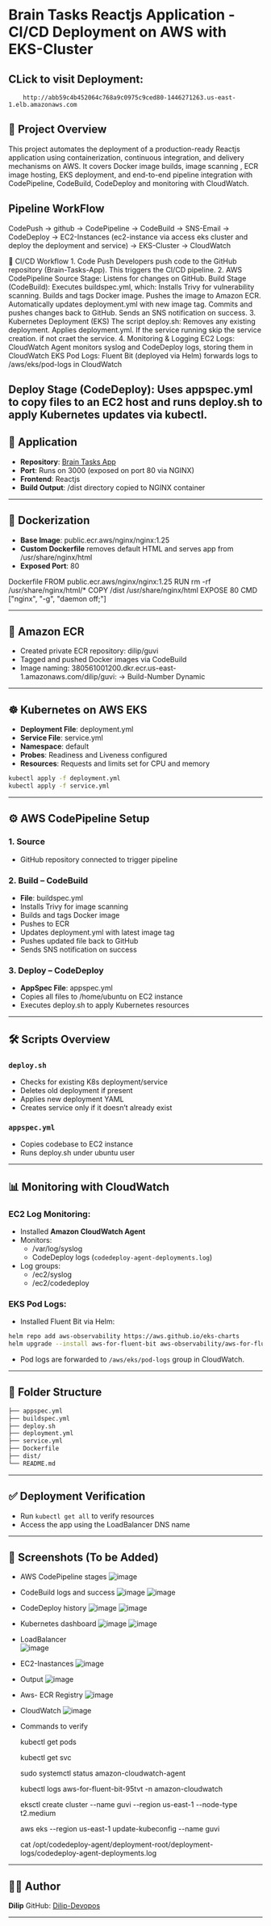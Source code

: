 # Brain Tasks Reactjs Application - CI/CD Deployment on AWS with EKS-Cluster

## CLick to visit Deployment:

        http://abb59c4b452064c768a9c0975c9ced80-1446271263.us-east-1.elb.amazonaws.com
        
## 📌 Project Overview

This project automates the deployment of a production-ready Reactjs application using containerization, continuous integration, and delivery mechanisms on AWS. It covers Docker image builds, image scanning , ECR image hosting, EKS deployment, and end-to-end pipeline integration with CodePipeline, CodeBuild, CodeDeploy  and monitoring with CloudWatch.

## Pipeline WorkFlow

 CodePush -> github -> CodePipeline -> CodeBuild -> SNS-Email -> CodeDeploy -> EC2-Instances (ec2-instance via access eks cluster and deploy the deployment and service) -> EKS-Cluster -> CloudWatch

 🔄 CI/CD Workflow
      1. Code Push
           Developers push code to the GitHub repository (Brain-Tasks-App). This triggers the CI/CD pipeline.
      2. AWS CodePipeline
          Source Stage: Listens for changes on GitHub.
          Build Stage (CodeBuild): Executes buildspec.yml, which:
          Installs Trivy for vulnerability scanning.
          Builds and tags Docker image.
          Pushes the image to Amazon ECR.
          Automatically updates deployment.yml with new image tag.
          Commits and pushes changes back to GitHub.
          Sends an SNS notification on success.
      3. Kubernetes Deployment (EKS)
          The script deploy.sh:
          Removes any existing deployment.
          Applies deployment.yml.
          If the service running skip the service creation. if not craet the service.
      4. Monitoring & Logging
         EC2 Logs: CloudWatch Agent monitors syslog and CodeDeploy logs, storing them in CloudWatch
         EKS Pod Logs: Fluent Bit (deployed via Helm) forwards logs to /aws/eks/pod-logs in CloudWatch

    

Deploy Stage (CodeDeploy): Uses appspec.yml to copy files to an EC2 host and runs deploy.sh to apply Kubernetes updates via kubectl.
---

## 🧠 Application

- **Repository**: [Brain Tasks App](https://github.com/Vennilavan12/Brain-Tasks-App.git)
- **Port**: Runs on 3000 (exposed on port 80 via NGINX)
- **Frontend**: Reactjs
- **Build Output**: /dist directory copied to NGINX container

---

## 🚢 Dockerization

- **Base Image**: public.ecr.aws/nginx/nginx:1.25
- **Custom Dockerfile** removes default HTML and serves app from /usr/share/nginx/html
- **Exposed Port**: 80

Dockerfile
FROM public.ecr.aws/nginx/nginx:1.25
RUN rm -rf /usr/share/nginx/html/*
COPY /dist /usr/share/nginx/html
EXPOSE 80
CMD ["nginx", "-g", "daemon off;"]

---

## 🐳 Amazon ECR

- Created private ECR repository: dilip/guvi
- Tagged and pushed Docker images via CodeBuild
- Image naming: 380561001200.dkr.ecr.us-east-1.amazonaws.com/dilip/guvi:<build-number> -> Build-Number Dynamic

---

## ☸️ Kubernetes on AWS EKS

- **Deployment File**: deployment.yml
- **Service File**: service.yml
- **Namespace**: default
- **Probes**: Readiness and Liveness configured
- **Resources**: Requests and limits set for CPU and memory

```bash
kubectl apply -f deployment.yml
kubectl apply -f service.yml
```

---

## ⚙️ AWS CodePipeline Setup

### 1. Source
- GitHub repository connected to trigger pipeline

### 2. Build – CodeBuild
- **File**: buildspec.yml
- Installs Trivy for image scanning
- Builds and tags Docker image
- Pushes to ECR
- Updates deployment.yml with latest image tag
- Pushes updated file back to GitHub
- Sends SNS notification on success

### 3. Deploy – CodeDeploy
- **AppSpec File**: appspec.yml
- Copies all files to /home/ubuntu on EC2 instance
- Executes deploy.sh to apply Kubernetes resources

---

## 🛠️ Scripts Overview

### `deploy.sh`

- Checks for existing K8s deployment/service
- Deletes old deployment if present
- Applies new deployment YAML
- Creates service only if it doesn’t already exist

### `appspec.yml`

- Copies codebase to EC2 instance
- Runs deploy.sh under ubuntu user

---

## 📊 Monitoring with CloudWatch

### EC2 Log Monitoring:

- Installed **Amazon CloudWatch Agent**
- Monitors:
  - /var/log/syslog
  - CodeDeploy logs (`codedeploy-agent-deployments.log`)
- Log groups:
  - /ec2/syslog
  - /ec2/codedeploy

### EKS Pod Logs:

- Installed Fluent Bit via Helm:

```bash
helm repo add aws-observability https://aws.github.io/eks-charts
helm upgrade --install aws-for-fluent-bit aws-observability/aws-for-fluent-bit   --namespace amazon-cloudwatch   --create-namespace   --set cloudWatch.enabled=true   --set cloudWatch.region=us-east-1   --set cloudWatch.logGroupName=/aws/eks/pod-logs   --set serviceAccount.create=true
```

- Pod logs are forwarded to `/aws/eks/pod-logs` group in CloudWatch.

---

## 📂 Folder Structure

```bash
├── appspec.yml
├── buildspec.yml
├── deploy.sh
├── deployment.yml
├── service.yml
├── Dockerfile
├── dist/
└── README.md
```

---

## ✅ Deployment Verification

- Run `kubectl get all` to verify resources
- Access the app using the LoadBalancer DNS name

---

## 📸 Screenshots (To be Added)

- AWS CodePipeline stages
     ![image](https://github.com/user-attachments/assets/c341b2c8-28b1-417c-a807-2ce577a0958d)
     
- CodeBuild logs and success
      ![image](https://github.com/user-attachments/assets/25adbc6a-8774-4624-851c-4da43f48a90b)
      ![image](https://github.com/user-attachments/assets/6cea40ec-1bcb-4302-ae11-4748f4b76e62)
      
- CodeDeploy history
      ![image](https://github.com/user-attachments/assets/454e3db9-b351-486f-aecb-e9ea7545f2dc)
      ![image](https://github.com/user-attachments/assets/0ec2b100-5045-4496-981f-9fc5ff7cb0a3)
      
- Kubernetes dashboard
      ![image](https://github.com/user-attachments/assets/2964d000-0926-48ff-9466-8eed4da4f059)
      ![image](https://github.com/user-attachments/assets/eb86aace-a62e-4fb6-9414-ef9ec667eb2e)
  
- LoadBalancer  
      ![image](https://github.com/user-attachments/assets/f7276763-d54f-4b68-8d2a-2e2a87fb604f)

- EC2-Inastances
      ![image](https://github.com/user-attachments/assets/67bc79ca-69b6-4462-ba9d-0cb60d75d8a6)

- Output
      ![image](https://github.com/user-attachments/assets/d14dd4f4-d208-420e-8643-5e819a1931ad)

- Aws- ECR Registry
      ![image](https://github.com/user-attachments/assets/782518f6-8819-451c-a6ae-d91929a11532)

- CloudWatch
      ![image](https://github.com/user-attachments/assets/8887196c-95ef-48a3-bac0-76b0ee55d773)

- Commands to verify
  
    kubectl get pods
  
    kubectl get svc
  
    sudo systemctl status amazon-cloudwatch-agent
  
    kubectl logs aws-for-fluent-bit-95tvt -n amazon-cloudwatch
  
    eksctl create cluster --name guvi --region us-east-1 --node-type t2.medium
  
    aws eks --region us-east-1 update-kubeconfig --name guvi
  
    cat /opt/codedeploy-agent/deployment-root/deployment-logs/codedeploy-agent-deployments.log

---

## 👨‍💻 Author

**Dilip** 
GitHub: [Dilip-Devopos](https://github.com/Dilip-Devopos/guvi-mini-project-1)

---
